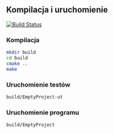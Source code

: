 ## Kompilacja i uruchomienie

[![Build Status](https://travis-ci.org/lucaswalicki/EmptyProject.svg?branch=master)](https://travis-ci.org/lucaswalicki/EmptyProject)

### Kompilacja

```bash
mkdir build
cd build
cmake ..
make
```

### Uruchomienie testów

```bash
build/EmptyProject-ut
```

### Uruchomienie programu

```bash
build/EmptyProject
```

